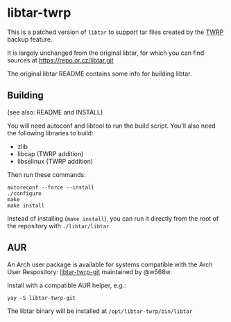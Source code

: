 libtar-twrp
===========

This is a patched version of `libtar` to support tar files created by the [TWRP](https://twrp.me/) backup feature.

It is largely unchanged from the original libtar, for which you can find sources at https://repo.or.cz/libtar.git

The original libtar README contains some info for building libtar.

## Building

(see also: README and INSTALL)

You will need autoconf and libtool to run the build script. You'll also need the following libraries to build:

* zlib
* libcap (TWRP addition)
* libselinux (TWRP addition)


Then run these commands:

```
autoreconf --force --install
./configure
make
make install
```

Instead of installing (`make install`), you can run it directly from the root of the repository with `./libtar/libtar`.

## AUR

An Arch user package is available for systems compatible with the Arch User Respository: [libtar-twrp-git](https://aur.archlinux.org/packages/libtar-twrp-git) maintained by @w568w.

Install with a compatible AUR helper, e.g.:
```
yay -S libtar-twrp-git
```

The libtar binary will be installed at `/opt/libtar-twrp/bin/libtar`
